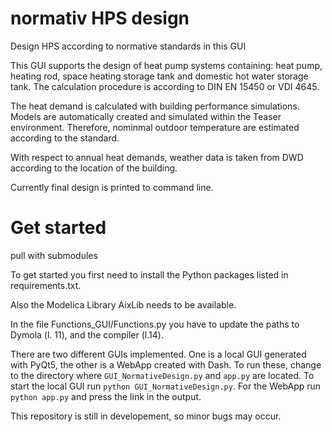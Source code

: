 # normativ HPS design

Design HPS according to normative standards in this GUI

This GUI supports the design of heat pump systems containing: heat pump, heating rod, space heating storage tank and domestic hot water storage tank.
The calculation procedure is according to DIN EN 15450 or VDI 4645.

The heat demand is calculated with building performance simulations. Models are automatically created and simulated within the Teaser environment.
Therefore, nominmal outdoor temperature are estimated according to the standard.

With respect to annual heat demands, weather data is taken from DWD according to the location of the building.

Currently final design is printed to command line. 

# Get started
pull with submodules

To get started you first need to install the Python packages listed in requirements.txt.

Also the Modelica Library AixLib needs to be available.

In the file Functions_GUI/Functions.py you have to update the paths to Dymola (l. 11), and the compiler (l.14).

There are two different GUIs implemented. One is a local GUI generated with PyQt5, the other is a WebApp created with Dash. To run these, change to the directory where `GUI_NormativeDesign.py` and `app.py` are located. To start the local GUI run `python GUI_NormativeDesign.py`. For the WebApp run `python app.py` and press the link in the output.

This repository is still in developement, so minor bugs may occur.
